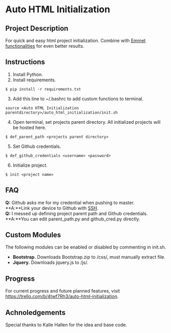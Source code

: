 # Auto HTML Initialization

## Project Description
For quick and easy html project initialization. Combine with [Emmet functionalities](https://code.visualstudio.com/docs/editor/emmet) for even better results.

## Instructions
1. Install Python.
2. Install requirements.
```
$ pip install -r requirements.txt
```
3. Add this line to ~/.bashrc to add custom functions to terminal.
```
source <Auto HTML Initialization parentdirectory>/auto_html_initialization/init.sh
```
4. Open terminal, set projects parent directory. All initialized projects will be hosted here.
```
$ def_parent_path <projects parent directory>
```
5. Set Github credentials.
```
$ def_github_credentials <username> <password>
```
6. Initialize project.
```
$ init <project name>
```

## FAQ
**Q:** Github asks me for my credential when pushing to master.<br>
**A:**Link your device to Github with [SSH](https://help.github.com/en/github/authenticating-to-github/connecting-to-github-with-ssh).<br>
**Q:** I messed up defining project parent path and Github credentials.<br>
**A:**You can edit parent_path.py and github_cred.py directly.

## Custom Modules
The following modules can be enabled or disabled by commenting in init.sh.
* **Bootstrap.** Downloads Bootstrap.zip to <project directory>/css/, must manually extract file.
* **Jquery.** Downloads jquery.js to <project directory>/js/.

## Progress
For current progress and future planned features, visit https://trello.com/b/4twf7Rh3/auto-html-initialization.

## Achnoledgements
Special thanks to Kalle Hallen for the idea and base code.
